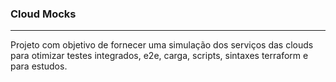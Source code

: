 ### Cloud Mocks
---
Projeto com objetivo de fornecer uma simulação dos serviços das clouds para otimizar testes integrados, e2e, carga, scripts, sintaxes terraform e para estudos.
